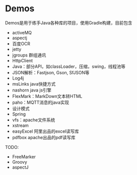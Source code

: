 # Demos

Demos是用于练手Java各种库的项目，使用Gradle构建，目前包含
* activeMQ
* aspectj
* 百度OCR
* jetty
* jgroups 群组通讯
* HttpClient
* Java：部分API，如classLoader，压缩，swing，线程池等
* JSON解析：Fastjson, Gson, SfJSON等
* Log4j 
* msLinks java快捷方式
* nashorn java js引擎
* FlexMark：MarkDown文本转HTML
* paho：MQTT消息的java实现
* 设计模式
* Spring 
* vfs：apache文件系统
* xstream
* easyExcel 阿里出品的excel读写库
* pdfbox apache出品的pdf读写库

TODO:

* FreeMarker
* Groovy
* aspectJ